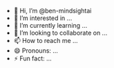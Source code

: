 - 👋 Hi, I’m @ben-mindsightai
- 👀 I’m interested in ...
- 🌱 I’m currently learning ...
- 💞️ I’m looking to collaborate on ...
- 📫 How to reach me ...
- 😄 Pronouns: ...
- ⚡ Fun fact: ...

<!---
ben-mindsightai/ben-mindsightai is a ✨ special ✨ repository because its `README.md` (this file) appears on your GitHub profile.
You can click the Preview link to take a look at your changes.
--->
